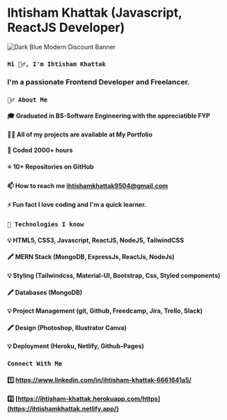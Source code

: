 # Ihtisham Khattak (Javascript, ReactJS Developer)

![Dark Blue Modern Discount Banner](https://user-images.githubusercontent.com/86098390/208010254-f0a64c1c-ad0a-4f93-b07a-cb033314e57d.png)


### `Hi 🙋‍♂️, I'm Ihtisham Khattak`
### I'm a passionate Frontend Developer and Freelancer.

### `🙋‍♂️ About Me`
#### 🎓 Graduated in BS-Software Engineering with the appreciatible FYP
#### 👨‍💻 All of my projects are available at My Portfolio
#### 🤠 Coded 2000+ hours
#### ⭐ 10+ Repositories on GitHub
#### 📫 How to reach me ihtishamkhattak9504@gmail.com
#### ⚡ Fun fact I love coding and I'm a quick learner.

### `🚀 Technologies I know`
#### 💡 HTML5, CSS3, Javascript, ReactJS, NodeJS, TailwindCSS
#### 🖍 MERN Stack (MongoDB, ExpressJs, ReactJs, NodeJs)
#### 💡 Styling (Tailwindcss, Material-UI, Bootstrap, Css, Styled components)
#### 🖍 Databases (MongoDB)
#### 💡 Project Management (git, Github, Freedcamp, Jira, Trello, Slack)
#### 🖍 Design (Photoshop, Illustrator Canva)
#### 💡 Deployment (Heroku, Netlify, Github-Pages)


### `Connect With Me`
#### 1️⃣ https://www.linkedin.com/in/ihtisham-khattak-6661641a5/
#### 2️⃣ [https://ihtisham-khattak.herokuapp.com/https](https://ihtishamkhattak.netlify.app/)
